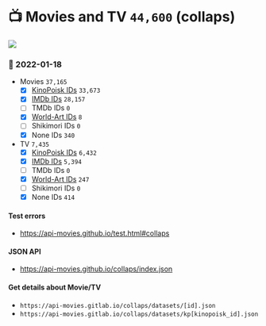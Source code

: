 # :tv: Movies and TV `44,600` (collaps)

<a href="https://API-Movies.github.io"><img src="https://API-Movies.github.io/banner.png?cache"></a>

### :date: 2022-01-18
- Movies `37,165`
  - [x] <a href="https://API-Movies.github.io/collaps/movie_kinopoisk_ids.json">KinoPoisk IDs</a> `33,673`
  - [x] <a href="https://API-Movies.github.io/collaps/movie_imdb_ids.json">IMDb IDs</a> `28,157`
  - [ ] TMDb IDs `0`
  - [x] <a href="https://API-Movies.github.io/collaps/movie_world_art_ids.json">World-Art IDs</a> `8`
  - [ ] Shikimori IDs `0`
  - [x] None IDs `340`
- TV `7,435`
  - [x] <a href="https://API-Movies.github.io/collaps/tv_kinopoisk_ids.json">KinoPoisk IDs</a> `6,432`
  - [x] <a href="https://API-Movies.github.io/collaps/tv_imdb_ids.json">IMDb IDs</a> `5,394`
  - [ ] TMDb IDs `0`
  - [x] <a href="https://API-Movies.github.io/collaps/tv_world_art_ids.json">World-Art IDs</a> `247`
  - [ ] Shikimori IDs `0`
  - [x] None IDs `414`
#### Test errors
- <a href='https://api-movies.github.io/test.html#collaps'>https://api-movies.github.io/test.html#collaps</a>
#### JSON API
- <a href='https://api-movies.github.io/collaps/index.json'>https://api-movies.github.io/collaps/index.json</a>
#### Get details about Movie/TV
- `https://api-movies.gitlab.io/collaps/datasets/[id].json`
- `https://api-movies.gitlab.io/collaps/datasets/kp[kinopoisk_id].json`
